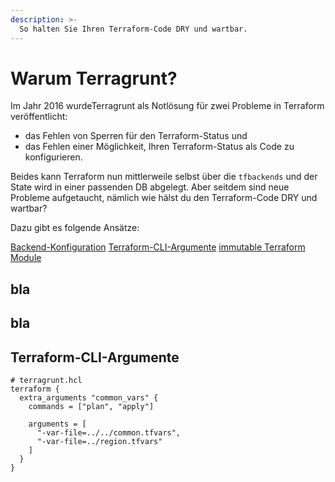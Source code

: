 ```yaml
---
description: >-
  So halten Sie Ihren Terraform-Code DRY und wartbar.
---
```


# Warum Terragrunt?

Im Jahr 2016 wurdeTerragrunt als Notlösung für zwei Probleme in Terraform veröffentlicht:

* das Fehlen von Sperren für den Terraform-Status und
* das Fehlen einer Möglichkeit, Ihren Terraform-Status als Code zu konfigurieren.

Beides kann Terraform nun mittlerweile selbst über die `tfbackends` und der State wird in einer passenden DB abgelegt. Aber seitdem sind neue Probleme aufgetaucht, nämlich wie hälst du den Terraform-Code DRY und wartbar?

Dazu gibt es folgende Ansätze:

[Backend-Konfiguration](terragrunt/dynamisches-remote-state-management.md)
[Terraform-CLI-Argumente](#terraform-cli-argumente)
[immutable Terraform Module](projektstruktur/module-local-remote.md)


## bla

## bla

## Terraform-CLI-Argumente


```
# terragrunt.hcl
terraform {
  extra_arguments "common_vars" {
    commands = ["plan", "apply"]

    arguments = [
      "-var-file=../../common.tfvars",
      "-var-file=../region.tfvars"
    ]
  }
}
```
